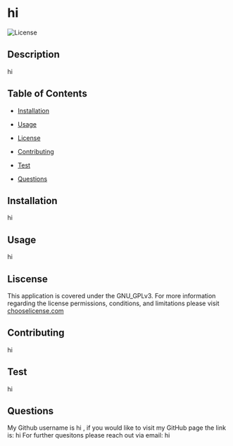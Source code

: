 
  # hi
  ![License](https://img.shields.io/badge/License-GNU_GPLv3-blue.svg)

  ## Description 
  hi

  ## Table of Contents 
  * [Installation](#installation)
  * [Usage](#Usage)
  
   * [License](#License)
  
  * [Contributing](#Contributing)
  * [Test](#Test)
  * [Questions](#Questions)
  
  ## Installation 
  hi

  ## Usage
  hi

  
  ## Liscense
  This application is covered under the GNU_GPLv3.
  For more information regarding the license permissions, conditions, and limitations please
  visit [chooselicense.com](https://choosealicense.com/licenses/)
  

  ## Contributing
  hi

  ## Test
  hi

  ## Questions
  My Github username is hi , if you would like to visit my GitHub page the link is: hi
  For further quesitons please reach out via email: hi

